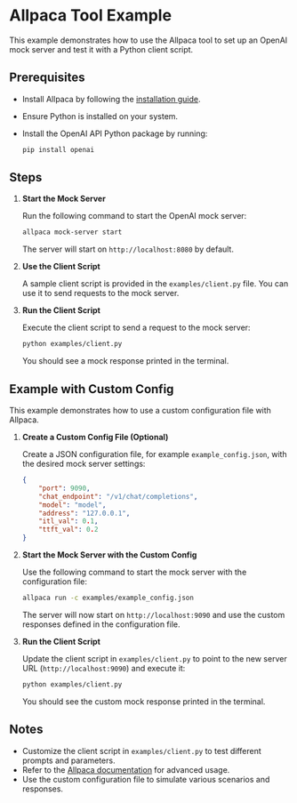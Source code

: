 # Allpaca Tool Example

This example demonstrates how to use the Allpaca tool to set up an OpenAI mock server and test it with a Python client script.

## Prerequisites

- Install Allpaca by following the [installation guide](https://github.com/MenD32/allpaca).
- Ensure Python is installed on your system.
- Install the OpenAI API Python package by running:

    ```bash
    pip install openai
    ```

## Steps

1. **Start the Mock Server**

    Run the following command to start the OpenAI mock server:

    ```bash
    allpaca mock-server start
    ```

    The server will start on `http://localhost:8080` by default.

2. **Use the Client Script**

    A sample client script is provided in the `examples/client.py` file. You can use it to send requests to the mock server.

3. **Run the Client Script**

    Execute the client script to send a request to the mock server:

    ```bash
    python examples/client.py
    ```

    You should see a mock response printed in the terminal.

## Example with Custom Config

This example demonstrates how to use a custom configuration file with Allpaca.

1. **Create a Custom Config File (Optional)**

    Create a JSON configuration file, for example `example_config.json`, with the desired mock server settings:

    ```json
    {
        "port": 9090,
        "chat_endpoint": "/v1/chat/completions",
        "model": "model",
        "address": "127.0.0.1",
        "itl_val": 0.1,
        "ttft_val": 0.2
    }
    ```

2. **Start the Mock Server with the Custom Config**

    Use the following command to start the mock server with the configuration file:

    ```bash
    allpaca run -c examples/example_config.json
    ```

    The server will now start on `http://localhost:9090` and use the custom responses defined in the configuration file.

3. **Run the Client Script**

    Update the client script in `examples/client.py` to point to the new server URL (`http://localhost:9090`) and execute it:

    ```bash
    python examples/client.py
    ```

    You should see the custom mock response printed in the terminal.

## Notes

- Customize the client script in `examples/client.py` to test different prompts and parameters.
- Refer to the [Allpaca documentation](https://github.com/MenD32/allpaca) for advanced usage.
- Use the custom configuration file to simulate various scenarios and responses.
